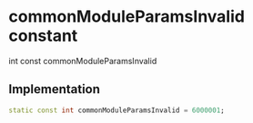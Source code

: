 


# commonModuleParamsInvalid constant







int const commonModuleParamsInvalid
  







## Implementation

```dart
static const int commonModuleParamsInvalid = 6000001;
```







